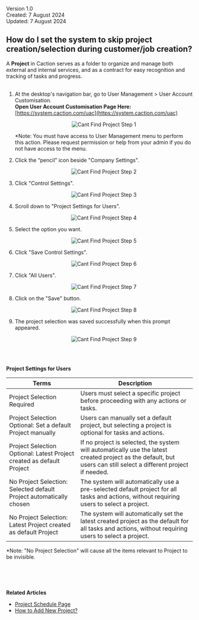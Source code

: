 Version 1.0<br>
Created: 7 August 2024<br>
Updated: 7 August 2024<br>

## How do I set the system to skip project creation/selection during customer/job creation?

A **Project** in Caction serves as a folder to organize and manage both external and internal services, and as a contract for easy recognition and tracking of tasks and progress.<br><br>

1. At the desktop's navigation bar, go to User Management > User Account Customisation.<br>
   **Open User Account Customisation Page Here:** [https://system.caction.com/uac](https://system.caction.com/uac)<br>
   
   <p align="center">
     <img src="img2/Cant_Find_Project_Step_1.png" alt="Cant Find Project Step 1">
   </p>

   *Note: You must have access to User Management menu to perform this action. Please request permission or help from your admin if you do not have access to the menu.<br>

2. Click the “pencil” icon beside "Company Settings".

   <p align="center">
     <img src="img2/Cant_Find_Project_Step_2.png" alt="Cant Find Project Step 2">
   </p>

3. Click "Control Settings".

   <p align="center">
     <img src="img2/Cant_Find_Project_Step_3.png" alt="Cant Find Project Step 3">
   </p>

4. Scroll down to "Project Settings for Users".

   <p align="center">
     <img src="img2/Cant_Find_Project_Step_4.png" alt="Cant Find Project Step 4">
   </p>

5. Select the option you want.

   <p align="center">
     <img src="img2/Cant_Find_Project_Step_5.png" alt="Cant Find Project Step 5">
   </p>

6. Click "Save Control Settings".

   <p align="center">
     <img src="img2/Cant_Find_Project_Step_6.png" alt="Cant Find Project Step 6">
   </p>

7. Click "All Users".

   <p align="center">
     <img src="img2/Cant_Find_Project_Step_7.png" alt="Cant Find Project Step 7">
   </p>

8. Click on the "Save" button.

   <p align="center">
     <img src="img2/Cant_Find_Project_Step_8.png" alt="Cant Find Project Step 8">
   </p>

9. The project selection was saved successfully when this prompt appeared.

   <p align="center">
     <img src="img2/Cant_Find_Project_Step_9.png" alt="Cant Find Project Step 9">
   </p>
   <br><br>

**Project Settings for Users**

| Terms | Description |
|-------|-------------|
| Project Selection Required | Users must select a specific project before proceeding with any actions or tasks. |
| Project Selection Optional: Set a default Project manually | Users can manually set a default project, but selecting a project is optional for tasks and actions. |
| Project Selection Optional: Latest Project created as default Project | If no project is selected, the system will automatically use the latest created project as the default, but users can still select a different project if needed. |
| No Project Selection: Selected default Project automatically chosen | The system will automatically use a pre-selected default project for all tasks and actions, without requiring users to select a project. |
| No Project Selection: Latest Project created as default Project | The system will automatically set the latest created project as the default for all tasks and actions, without requiring users to select a project. |

*Note: "No Project Selection" will cause all the items relevant to Project to be invisible.

<br><br><br>

**Related Articles**
- [Project Schedule Page](Project_Schedule_Page.md)
- [How to Add New Project?](Add_New_Project.md)
